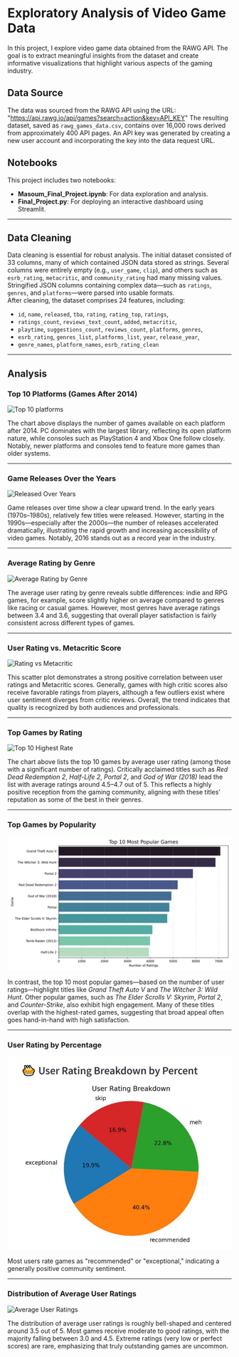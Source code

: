 # Exploratory Analysis of Video Game Data

In this project, I explore video game data obtained from the RAWG API. The goal is to extract meaningful insights from the dataset and create informative visualizations that highlight various aspects of the gaming industry.

## Data Source  
The data was sourced from the RAWG API using the URL:  
 "https://api.rawg.io/api/games?search=action&key=API_KEY"
The resulting dataset, saved as `rawg_games_data.csv`, contains over 16,000 rows derived from approximately 400 API pages. An API key was generated by creating a new user account and incorporating the key into the data request URL.

## Notebooks  
This project includes two notebooks:  
- **Masoum_Final_Project.ipynb**: For data exploration and analysis.  
- **Final_Project.py**: For deploying an interactive dashboard using Streamlit.

---

## Data Cleaning  
Data cleaning is essential for robust analysis. The initial dataset consisted of 33 columns, many of which contained JSON data stored as strings. Several columns were entirely empty (e.g., `user_game`, `clip`), and others such as `esrb_rating`, `metacritic`, and `community_rating` had many missing values. Stringified JSON columns containing complex data—such as `ratings`, `genres`, and `platforms`—were parsed into usable formats.  
After cleaning, the dataset comprises 24 features, including:  
- `id`, `name`, `released`, `tba`, `rating`, `rating_top`, `ratings`,  
- `ratings_count`, `reviews_text_count`, `added`, `metacritic`,  
- `playtime`, `suggestions_count`, `reviews_count`, `platforms`, `genres`,  
- `esrb_rating`, `genres_list`, `platforms_list`, `year`, `release_year`,  
- `genre_names`, `platform_names`, `esrb_rating_clean`

---

## Analysis

### **Top 10 Platforms (Games After 2014)**  
![Top 10 platforms](TopPlatform.jpg)

The chart above displays the number of games available on each platform after 2014. PC dominates with the largest library, reflecting its open platform nature, while consoles such as PlayStation 4 and Xbox One follow closely. Notably, newer platforms and consoles tend to feature more games than older systems.

---

### **Game Releases Over the Years**  
![Released Over Years](ReleaseByYear.jpg)

Game releases over time show a clear upward trend. In the early years (1970s–1980s), relatively few titles were released. However, starting in the 1990s—especially after the 2000s—the number of releases accelerated dramatically, illustrating the rapid growth and increasing accessibility of video games. Notably, 2016 stands out as a record year in the industry.

---

### **Average Rating by Genre**  
![Average Rating by Genre](AveRatingByGenere.jpg)

The average user rating by genre reveals subtle differences: indie and RPG games, for example, score slightly higher on average compared to genres like racing or casual games. However, most genres have average ratings between 3.4 and 3.6, suggesting that overall player satisfaction is fairly consistent across different types of games.

---

### **User Rating vs. Metacritic Score**  
![Rating vs Metacritic](RatingvsMetacritic.jpg)

This scatter plot demonstrates a strong positive correlation between user ratings and Metacritic scores. Generally, games with high critic scores also receive favorable ratings from players, although a few outliers exist where user sentiment diverges from critic reviews. Overall, the trend indicates that quality is recognized by both audiences and professionals.

---

### **Top Games by Rating**  
![Top 10 Highest Rate](Top10HighestRate.jpg)

The chart above lists the top 10 games by average user rating (among those with a significant number of ratings). Critically acclaimed titles such as *Red Dead Redemption 2*, *Half-Life 2*, *Portal 2*, and *God of War (2018)* lead the list with average ratings around 4.5–4.7 out of 5. This reflects a highly positive reception from the gaming community, aligning with these titles’ reputation as some of the best in their genres.

---

### **Top Games by Popularity**  
![Most Popular](MostPopular.png)

In contrast, the top 10 most popular games—based on the number of user ratings—highlight titles like *Grand Theft Auto V* and *The Witcher 3: Wild Hunt*. Other popular games, such as *The Elder Scrolls V: Skyrim*, *Portal 2*, and *Counter-Strike*, also exhibit high engagement. Many of these titles overlap with the highest-rated games, suggesting that broad appeal often goes hand-in-hand with high satisfaction.

---

### **User Rating by Percentage**  
![User Rating By Percentage](./UsrRatingByPercent.jpg)

Most users rate games as "recommended" or "exceptional," indicating a generally positive community sentiment.

---

### **Distribution of Average User Ratings**  
![Average User Ratings](AveUsrRating.jpg)

The distribution of average user ratings is roughly bell-shaped and centered around 3.5 out of 5. Most games receive moderate to good ratings, with the majority falling between 3.0 and 4.5. Extreme ratings (very low or perfect scores) are rare, emphasizing that truly outstanding games are uncommon.


